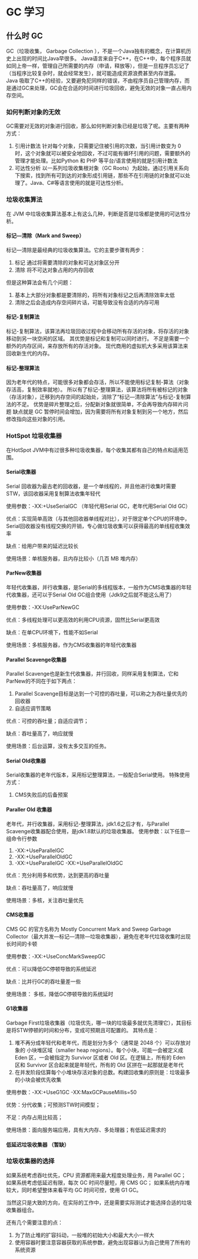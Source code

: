 # GC 学习

## 什么时 GC
GC（垃圾收集， Garbage Collection ），不是一个Java独有的概念，在计算机历史上出现的时间比Java早很多。
Java语言来自于C++，在C++中，每个程序员就如同上帝一样，管理自己所需要的内存（申请，释放等），但是一旦程序员忘记了（当程序比较复杂时，就会经常发生），就可能造成资源浪费甚至内存泄露。
Java 吸取了C++的经验，又要避免犯同样的错误，不由程序员自己管理内存，而是通过GC来处理，GC会在合适的时间进行垃圾回收，避免无效的对象一直占用内存空间。

### 如何判断对象的无效
GC需要对无效的对象进行回收，那么如何判断对象已经是垃圾了呢。主要有两种方式：
1. 引用计数法 针对每个对象，只需要记住被引用的次数，当引用计数变为 0 时，这个对象就可以被安全地回收，不过可能有循环引用的问题，需要额外的管理才能处理。比如Python 和 PHP 等平台/语言使用的就是引用计数法
2. 可达性分析 以一系列垃圾收集根对象（GC Roots）为起始，通过引用关系向下搜索，找到所有可到达的对象形成引用链，那些不在引用链的对象就可以处理了。Java、C#等语言使用的就是可达性分析。

### 垃圾收集算法
在 JVM 中垃圾收集算法基本上有这么几种，判断是否是垃圾都是使用的可达性分析。
#### 标记—清除（Mark and Sweep）
标记—清除是最经典的垃圾收集算法。它的主要步骤有两步：
1. 标记 通过将需要清除的对象和可达对象区分开
2. 清除 将不可达对象占用的内存回收

但是这种算法会有几个问题：
1. 基本上大部分对象都是要清除的，将所有对象标记之后再清除效率太低
2. 清除之后会造成内存空间碎片话，可能导致没有合适的内存可用

#### 标记-复制算法
标记-复制算法，该算法再垃圾回收过程中会移动所有存活的对象，将存活的对象移动到另一块空闲的区域。
其优势是标记和复制可以同时进行。
不足是需要一个额外的内存区间，来存放所有的存活对象。
现代商用的虚拟机大多采用该算法来回收新生代的内存。

#### 标记-整理算法
因为老年代的特点，可能很多对象都会存活，所以不能使用标记复制-算法（对象存活高，复制效率就地）。
所以有了标记-整理算法，该算法将所有被标记的对象（存活对象），迁移到内存空间的起始处，消除了“标记—清除算法”与标记-复制算法的不足。
优势是碎片整理之后，分配新对象就很简单，不会再导致内存碎片问题
缺点就是 GC 暂停时间会增加，因为需要将所有对象复制到另一个地方，然后修改指向这些对象的引用。

### HotSpot 垃圾收集器
在HotSpot JVM中有过很多种垃圾收集器，每个收集其都有自己的特点和适用范围。
#### Serial收集器
Serial 回收器为最古老的回收器，是一个单线程的，并且他进行收集时需要STW，该回收器采用复制算法收集年轻代

使用参数：-XX:+UseSerialGC （年轻代用Serial GC，老年代用Serial Old GC）

优点：实现简单高效（与其他回收器单线程对比），对于限定单个CPU的环境中，Serial回收器没有线程交换的开销，专心做垃圾收集可以获得最高的单线程收集效率

缺点：给用户带来的延迟比较长

使用场景：单核服务器，且内存比较小（几百 MB 堆内存）

#### ParNew收集器
年轻代收集器，并行收集器，是Serial的多线程版本，一般作为CMS收集器的年轻代收集器，还可以于Serial Old GC组合使用（Jdk9之后就不能这么用了）

使用参数：-XX:UseParNewGC

优点：多线程处理可以更高效的利用CPU资源，固然比Serial更高效

缺点：在单CPU环境下，性能不如Serial

使用场景：多核服务器，作为CMS收集器的年轻代收集器

#### Parallel Scavenge收集器
Parallel Scavenge也是新生代收集器，并行回收，同样采用复制算法，它和ParNew的不同在于如下两点：
1. Parallel Scavenge目标是达到一个可控的吞吐量，可以称之为吞吐量优先的回收器
2. 自适应调节策略

优点：可控的吞吐量；自适应调节；

缺点：吞吐量高了，响应就慢

使用场景：后台运算，没有太多交互的任务。

#### Serial Old收集器
Serial收集器的老年代版本，采用标记整理算法，一般配合Serial使用。
特殊使用方式：
1. CMS失败后的后备预案

#### Paraller Old 收集器
老年代，并行收集器，采用标记-整理算法，jdk1.6之后才有，与Parallel Scavenge收集器配合使用，是jdk1.8默认的垃圾收集器。
使用参数：以下任意一组命令行参数
1. -XX:+UseParallelGC
2. -XX:+UseParallelOldGC
3. -XX:+UseParallelGC -XX:+UseParallelOldGC

优点：充分利用多和优势，达到更高的吞吐量

缺点：吞吐量高了，响应就慢

使用场景：多核，关注吞吐量优先

#### CMS收集器
CMS GC 的官方名称为 Mostly Concurrent Mark and Sweep Garbage Collector（最大并发—标记—清除—垃圾收集器），避免在老年代垃圾收集时出现长时间的卡顿

使用参数：-XX:+UseConcMarkSweepGC

优点：可以降低GC停顿导致的系统延迟

缺点：比并行GC的吞吐量差一些

使用场景： 多核，降低GC停顿导致的系统延时

#### G1收集器
Garbage First垃圾收集器（垃圾优先，哪一块的垃圾最多就优先清理它），其目标是将STW停顿的时间和分布，变成可预期且可配置的。
其特点是：
1. 堆不再分成年轻代和老年代，而是划分为多个（通常是 2048 个）可以存放对象的 小块堆区域（smaller heap regions）。每个小块，可能一会被定义成 Eden 区，一会被指定为 Survivor 区或者 Old 区。在逻辑上，所有的 Eden 区和 Survivor 区合起来就是年轻代，所有的 Old 区拼在一起那就是老年代
2. 在并发阶段估算每个小堆块存活对象的总数。构建回收集的原则是：垃圾最多的小块会被优先收集

使用参数：-XX:+UseG1GC -XX:MaxGCPauseMillis=50

优势：分代收集；可预测STW时间模型；

不足：内存占用比较高；

使用场景：面向服务端应用，具有大内存、多处理器；有低延迟需求的


#### 低延迟垃圾收集器 （暂缺）


### 垃圾收集器的选择
如果系统考虑吞吐优先，CPU 资源都用来最大程度处理业务，用 Parallel GC；
如果系统考虑低延迟有限，每次 GC 时间尽量短，用 CMS GC；
如果系统内存堆较大，同时希望整体来看平均 GC 时间可控，使用 G1 GC。

当然这只是大致的方向，在实际的工作中，还是需要实际测试才能选择合适的垃圾收集器组合。

还有几个需要注意的点：
1. 为了防止堆的扩容抖动，一般堆的初始大小和最大大小一样大
2. 使用容器时要注意容器获取的系统参数，避免出现容器认为自己使用了所有的系统资源
